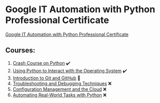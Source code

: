 # Google IT Automation with Python Professional Certificate

[Google IT Automation with Python Professional Certificate](https://www.coursera.org/professional-certificates/google-it-automation)

## Courses:

1. [Crash Course on Python](https://www.coursera.org/learn/python-crash-course?specialization=google-it-automation) ✔️
3. [Using Python to Interact with the Operating System](https://www.coursera.org/learn/python-operating-system?specialization=google-it-automation) ✔️
4. [Introduction to Git and GitHub](https://www.coursera.org/learn/introduction-git-github?specialization=google-it-automation) 🔄
5. [Troubleshooting and Debugging Techniques](https://www.coursera.org/learn/troubleshooting-debugging-techniques?specialization=google-it-automation) ❌
6. [Configuration Management and the Cloud](https://www.coursera.org/learn/configuration-management-cloud?specialization=google-it-automation) ❌
7. [Automating Real-World Tasks with Python](https://www.coursera.org/learn/automating-real-world-tasks-python?specialization=google-it-automation) ❌
